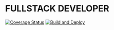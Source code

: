 # FULLSTACK DEVELOPER
[![Coverage Status](https://coveralls.io/repos/github/mfluevano/mfluevano/badge.svg?branch=main)](https://coveralls.io/github/mfluevano/mfluevano?branch=main)
[![Build and Deploy](https://github.com/mfluevano/mfluevano/actions/workflows/main.yml/badge.svg?branch=main)](https://github.com/mfluevano/mfluevano/actions/workflows/main.yml)
